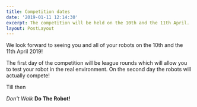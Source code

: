 ```yaml
---
title: Competition dates
date: '2019-01-11 12:14:30'
excerpt: The competition will be held on the 10th and the 11th April.
layout: PostLayout
---
```

We look forward to seeing you and all of your robots on the 10th and the 11th April 2019! 

The first day of the competition will be league rounds which will allow you to test your robot in the real environment. On the second day the robots will actually compete!

Till then

*Don't Walk* **Do The Robot!**
